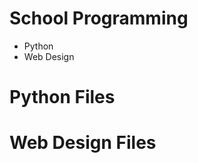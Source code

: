 <h1>School Programming</h1>
<ul>
  <li><a>Python</a></li>
  <li><a>Web Design</a></li>
</ul>

<h1>Python Files</h1>
<ul>
</ul>

<h1>Web Design Files</h1>
<ul>
</ul>
